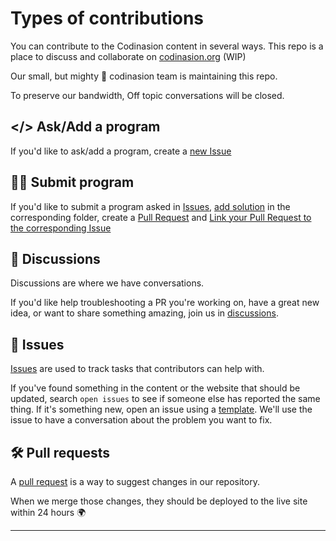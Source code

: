 # Types of contributions

You can contribute to the Codinasion content in several ways. This repo is a place to discuss and collaborate on [codinasion.org][9] (WIP)

Our small, but mighty :muscle: codinasion team is maintaining this repo.

To preserve our bandwidth, Off topic conversations will be closed.

## </> Ask/Add a program

If you'd like to ask/add a program, create a [new Issue][1]

## :man_technologist: Submit program

If you'd like to submit a program asked in [Issues][2], [add solution][3] in the corresponding folder, create a [Pull Request][4] and [Link your Pull Request to the corresponding Issue][5]

## :mega: Discussions

Discussions are where we have conversations.

If you'd like help troubleshooting a PR you're working on, have a great new idea, or want to share something amazing, join us in [discussions][6].

## :lady_beetle: Issues

[Issues][2] are used to track tasks that contributors can help with.

If you've found something in the content or the website that should be updated, search `open issues` to see if someone else has reported the same thing. If it's something new, open an issue using a [template][7]. We'll use the issue to have a conversation about the problem you want to fix.

## :hammer_and_wrench: Pull requests

A [pull request][8] is a way to suggest changes in our repository.

When we merge those changes, they should be deployed to the live site within 24 hours :earth_africa:

---

[1]: https://github.com/codinasion/program/issues/new?assignees=&labels=%F0%9F%93%9D+content&template=submit-program.yml "Ask/Add a program"
[2]: https://github.com/codinasion/program/issues "Issues"
[3]: ./CONTRIBUTING.md#make-changes "Make changes"
[4]: ./CONTRIBUTING.md#solve-an-issue "Solve an Issue"
[5]: https://docs.github.com/en/issues/tracking-your-work-with-issues/linking-a-pull-request-to-an-issue "Link PR to an Issue"
[6]: https://github.com/orgs/codinasion/discussions "Discussions"
[7]: https://github.com/codinasion/program/issues/new/choose "Issue Template"
[8]: https://github.com/codinasion/program/pulls "Pull Requests"
[9]: https://codinasion.org/ "Work In Progress"
